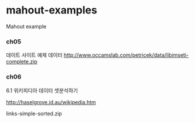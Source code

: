 mahout-examples
===============

Mahout example


### ch05

데이트 사이트 예제 데이터
http://www.occamslab.com/petricek/data/libimseti-complete.zip


### ch06

6.1 위키피디아 데이터 셋분석하기

http://haselgrove.id.au/wikipedia.htm

links-simple-sorted.zip
